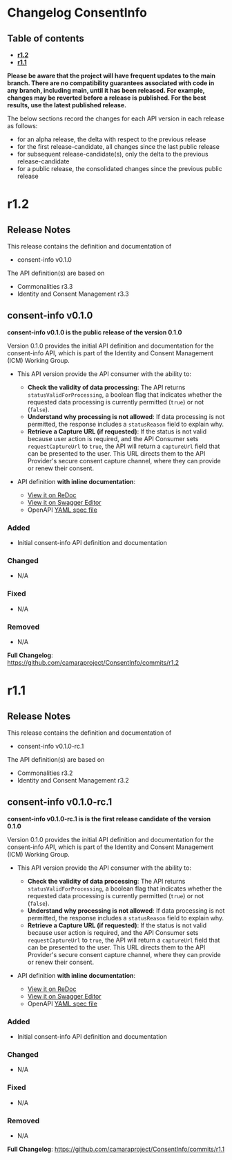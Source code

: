 # Changelog ConsentInfo

## Table of contents

- **[r1.2](#r12)**
- **[r1.1](#r11)**

**Please be aware that the project will have frequent updates to the main branch. There are no compatibility guarantees associated with code in any branch, including main, until it has been released. For example, changes may be reverted before a release is published. For the best results, use the latest published release.**

The below sections record the changes for each API version in each release as follows:

* for an alpha release, the delta with respect to the previous release
* for the first release-candidate, all changes since the last public release
* for subsequent release-candidate(s), only the delta to the previous release-candidate
* for a public release, the consolidated changes since the previous public release

<!--Repeat the below release section (header 1 and subsections) at the top of this file for each new (pre-)release-->

# r1.2

## Release Notes

This release contains the definition and documentation of
* consent-info v0.1.0

The API definition(s) are based on
* Commonalities r3.3
* Identity and Consent Management r3.3

## consent-info v0.1.0

**consent-info v0.1.0 is the public release of the version 0.1.0**

Version 0.1.0 provides the initial API definition and documentation for the consent-info API, which is part of the Identity and Consent Management (ICM) Working Group. 

- This API version provide the API consumer with the ability to:

  - **Check the validity of data processing**: The API returns `statusValidForProcessing`, a boolean flag that indicates whether the requested data processing is currently permitted (`true`) or not (`false`).
  - **Understand why processing is not allowed**: If data processing is not permitted, the response includes a `statusReason` field to explain why.
  - **Retrieve a Capture URL (if requested)**: If the status is not valid because user action is required, and the API Consumer sets `requestCaptureUrl` to `true`, the API will return a `captureUrl` field that can be presented to the user. This URL directs them to the API Provider's secure consent capture channel, where they can provide or renew their consent.
  
- API definition **with inline documentation**:
  - [View it on ReDoc](https://redocly.github.io/redoc/?url=https://raw.githubusercontent.com/camaraproject/ConsentInfo/r1.2/code/API_definitions/consent-info.yaml&nocors)
  - [View it on Swagger Editor](https://camaraproject.github.io/swagger-ui/?url=https://raw.githubusercontent.com/camaraproject/ConsentInfo/r1.2/code/API_definitions/consent-info.yaml)
  - OpenAPI [YAML spec file](https://github.com/camaraproject/ConsentInfo/blob/r1.2/code/API_definitions/consent-info.yaml)

### Added

- Initial consent-info API definition and documentation

### Changed

- N/A

### Fixed

- N/A

### Removed

- N/A

**Full Changelog**: https://github.com/camaraproject/ConsentInfo/commits/r1.2

# r1.1

## Release Notes

This release contains the definition and documentation of
* consent-info v0.1.0-rc.1

The API definition(s) are based on
* Commonalities r3.2
* Identity and Consent Management r3.2

## consent-info v0.1.0-rc.1

**consent-info v0.1.0-rc.1 is is the first release candidate of the version 0.1.0**

Version 0.1.0 provides the initial API definition and documentation for the consent-info API, which is part of the Identity and Consent Management (ICM) Working Group. 

- This API version provide the API consumer with the ability to:

  - **Check the validity of data processing**: The API returns `statusValidForProcessing`, a boolean flag that indicates whether the requested data processing is currently permitted (`true`) or not (`false`).
  - **Understand why processing is not allowed**: If data processing is not permitted, the response includes a `statusReason` field to explain why.
  - **Retrieve a Capture URL (if requested)**: If the status is not valid because user action is required, and the API Consumer sets `requestCaptureUrl` to `true`, the API will return a `captureUrl` field that can be presented to the user. This URL directs them to the API Provider's secure consent capture channel, where they can provide or renew their consent.
  
- API definition **with inline documentation**:
  - [View it on ReDoc](https://redocly.github.io/redoc/?url=https://raw.githubusercontent.com/camaraproject/ConsentInfo/r1.1/code/API_definitions/consent-info.yaml&nocors)
  - [View it on Swagger Editor](https://camaraproject.github.io/swagger-ui/?url=https://raw.githubusercontent.com/camaraproject/ConsentInfo/r1.1/code/API_definitions/consent-info.yaml)
  - OpenAPI [YAML spec file](https://github.com/camaraproject/ConsentInfo/blob/r1.1/code/API_definitions/consent-info.yaml)

### Added

- Initial consent-info API definition and documentation

### Changed

- N/A

### Fixed

- N/A

### Removed

- N/A

**Full Changelog**: https://github.com/camaraproject/ConsentInfo/commits/r1.1